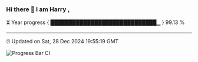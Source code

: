 ### Hi there 👋 I am Harry , 

⏳ Year progress { █████████████████████████████▁ } 99.13 %

---

⏰ Updated on Sat, 28 Dec 2024 19:55:19 GMT

![Progress Bar CI](https://github.com/duykhang68/duykhang68/workflows/Progress%20Bar%20CI/badge.svg)
